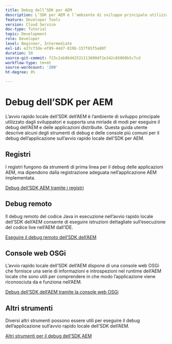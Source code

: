 ```yaml
---
title: Debug dell’SDK per AEM
description: L’SDK per AEM è l’ambiente di sviluppo principale utilizzato dagli sviluppatori e supporta una miriade di modi per eseguire il debug dell’AEM e delle applicazioni distribuite.
feature: Developer Tools
version: Cloud Service
doc-type: Tutorial
topic: Development
role: Developer
level: Beginner, Intermediate
exl-id: e27cf3de-ef89-44d7-819b-157f85f5a80f
duration: 50
source-git-commit: f23c2ab86d42531113690df2e342c65060b5c7cd
workflow-type: tm+mt
source-wordcount: '209'
ht-degree: 0%

---
```


# Debug dell’SDK per AEM

L’avvio rapido locale dell’SDK dell’AEM è l’ambiente di sviluppo principale utilizzato dagli sviluppatori e supporta una miriade di modi per eseguire il debug dell’AEM e delle applicazioni distribuite. Questa guida utente descrive alcuni degli strumenti di debug e delle console più comuni per il debug dell’applicazione sull’avvio rapido locale dell’SDK per AEM.

## Registri

I registri fungono da strumenti di prima linea per il debug delle applicazioni AEM, ma dipendono dalla registrazione adeguata nell’applicazione AEM implementata.

[Debug dell’SDK AEM tramite i registri](./logs.md)

## Debug remoto

Il debug remoto del codice Java in esecuzione nell’avvio rapido locale dell’SDK dell’AEM consente di eseguire istruzioni dettagliate sull’esecuzione del codice live nell’AEM dall’IDE.

[Eseguire il debug remoto dell’SDK dell’AEM](./remote-debugging.md)

## Console web OSGi

L’avvio rapido locale dell’SDK dell’AEM dispone di una console web OSGi che fornisce una serie di informazioni e introspezioni nel runtime dell’AEM locale che sono utili per comprendere in che modo l’applicazione viene riconosciuta da e funziona nell’AEM.

[Debug dell’SDK dell’AEM tramite la console web OSGi](./osgi-web-consoles.md)

## Altri strumenti

Diversi altri strumenti possono essere utili per eseguire il debug dell’applicazione sull’avvio rapido locale dell’SDK dell’AEM.

[Altri strumenti per il debug dell’SDK AEM](./other-tools.md)
